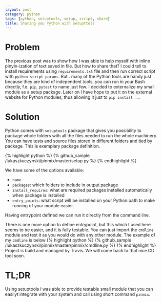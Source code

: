 ```yaml
---
layout: post
category: python
tags: [python, setuptools, setup, script, share]
title: Sharing you Python with setupttols
---
```


# Problem
The previous post was to show how I was able to help myself with inline pinyin-ization of text saved in file.  But how to share that?  I could tell to install requirements using `requirements.txt` file and then run correct script with `python script params`. But.. many of the Python tools are handy just because they are kind of independent tools, you can run in your Bash directly, f.e. `pip`, `pytest` to name just few.  I decided to externalize my small module as a setup package.  Later on I have hope to put it on the external website for Python modules, thus allowing it just to `pip install ..`.

# Solution
Python comes with `setuptools` package that gives you possibility to package whole folders with all the files needed to run the whole machinery.  You can have tests and source files stored in different folders and tied by package.  This is exemplary package definition.

{% highlight python %}
{% github_sample /lukaszkuczynski/pinmix/master/setup.py %}
{% endhighlight %}


We have some of the options available:
 - `name`
 - `packages`: which folders to include in output package
 - `install_requires`: what are required packages installed automatically when package is installed
 - `entry_points`: what script will be installed on your Python path to make running of your module easier.

Having entrypoint defined we can run it directly from the command line.  

There is one more option to define entrypoint, but this which I used here seems to be easier, and it is fully testable.  You can just import the `cmdline` module and test it as you would do with any other module.  The example of my `cmdline` is below
{% highlight python %}
{% github_sample /lukaszkuczynski/pinmix/master/pinmix/cmdline.py %}
{% endhighlight %}
Project is build and managed by Travis.  We will come back to that nice CD tool soon.

# TL;DR
Using setuptools I was able to provide testable small module that you can easilyt integrate with your system and call using short command `pinmix`.

